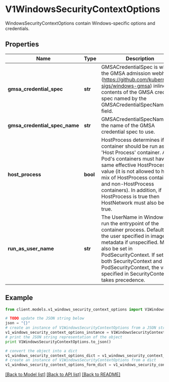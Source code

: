 # V1WindowsSecurityContextOptions

WindowsSecurityContextOptions contain Windows-specific options and credentials.

## Properties
Name | Type | Description | Notes
------------ | ------------- | ------------- | -------------
**gmsa_credential_spec** | **str** | GMSACredentialSpec is where the GMSA admission webhook (https://github.com/kubernetes-sigs/windows-gmsa) inlines the contents of the GMSA credential spec named by the GMSACredentialSpecName field. | [optional] 
**gmsa_credential_spec_name** | **str** | GMSACredentialSpecName is the name of the GMSA credential spec to use. | [optional] 
**host_process** | **bool** | HostProcess determines if a container should be run as a &#39;Host Process&#39; container. All of a Pod&#39;s containers must have the same effective HostProcess value (it is not allowed to have a mix of HostProcess containers and non-HostProcess containers). In addition, if HostProcess is true then HostNetwork must also be set to true. | [optional] 
**run_as_user_name** | **str** | The UserName in Windows to run the entrypoint of the container process. Defaults to the user specified in image metadata if unspecified. May also be set in PodSecurityContext. If set in both SecurityContext and PodSecurityContext, the value specified in SecurityContext takes precedence. | [optional] 

## Example

```python
from client.models.v1_windows_security_context_options import V1WindowsSecurityContextOptions

# TODO update the JSON string below
json = "{}"
# create an instance of V1WindowsSecurityContextOptions from a JSON string
v1_windows_security_context_options_instance = V1WindowsSecurityContextOptions.from_json(json)
# print the JSON string representation of the object
print V1WindowsSecurityContextOptions.to_json()

# convert the object into a dict
v1_windows_security_context_options_dict = v1_windows_security_context_options_instance.to_dict()
# create an instance of V1WindowsSecurityContextOptions from a dict
v1_windows_security_context_options_form_dict = v1_windows_security_context_options.from_dict(v1_windows_security_context_options_dict)
```
[[Back to Model list]](../README.md#documentation-for-models) [[Back to API list]](../README.md#documentation-for-api-endpoints) [[Back to README]](../README.md)


